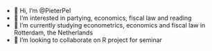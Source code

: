 - 👋 Hi, I’m @PieterPel
- 👀 I’m interested in partying, economics, fiscal law and reading
- 🌱 I’m currently studying econometrics, economics and fiscal law in Rotterdam, the Netherlands
- 💞️ I’m looking to collaborate on R project for seminar
